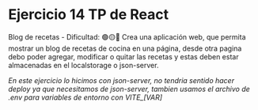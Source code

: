 # Ejercicio 14 TP de React
Blog de recetas - Dificultad:  🟢🟡🔴
Crea una aplicación web, que permita mostrar un blog de recetas de cocina en una página, desde otra pagina debo poder agregar, modificar o quitar las recetas y estas deben estar almacenadas en el localstorage o json-server.

*En este ejercicio lo hicimos con json-server, no tendria sentido hacer deploy ya que necesitamos de json-server, tambien usamos el archivo de .env para variables de entorno con VITE_[VAR]*

